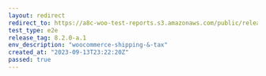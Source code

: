 ```yaml
---
layout: redirect
redirect_to: https://a8c-woo-test-reports.s3.amazonaws.com/public/release/8.2.0-a.1/woocommerce-shipping-&-tax/e2e/index.html
test_type: e2e
release_tag: 8.2.0-a.1
env_description: "woocommerce-shipping-&-tax"
created_at: "2023-09-13T23:22:20Z"
passed: true
---
```

